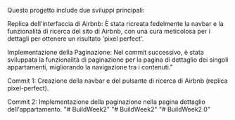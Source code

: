 Questo progetto include due sviluppi principali:

Replica dell'interfaccia di Airbnb: È stata ricreata fedelmente la navbar e la funzionalità di ricerca del sito di Airbnb, con una cura meticolosa per i dettagli per ottenere un risultato 'pixel perfect'.

Implementazione della Paginazione: Nel commit successivo, è stata sviluppata la funzionalità di paginazione per la pagina di dettaglio dei singoli appartamenti, migliorando la navigazione tra i contenuti."


Commit 1: Creazione della navbar e del pulsante di ricerca di Airbnb (replica pixel-perfect).

Commit 2: Implementazione della paginazione nella pagina dettaglio dell'appartamento.
"# BuildWeek2" 
"# BuildWeek2" 
"# BuildWeek2.0" 
